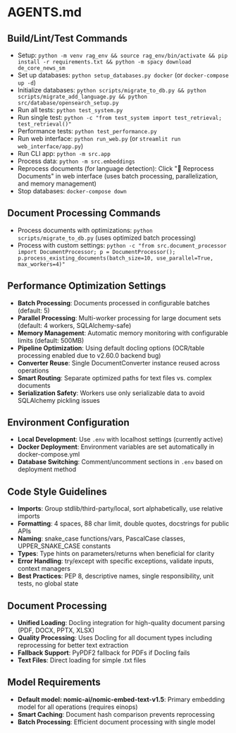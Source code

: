 # AGENTS.md

## Build/Lint/Test Commands
- Setup: `python -m venv rag_env && source rag_env/bin/activate && pip install -r requirements.txt && python -m spacy download de_core_news_sm`
- Set up databases: `python setup_databases.py docker` (or `docker-compose up -d`)
- Initialize databases: `python scripts/migrate_to_db.py && python scripts/migrate_add_language.py && python src/database/opensearch_setup.py`
- Run all tests: `python test_system.py`
- Run single test: `python -c "from test_system import test_retrieval; test_retrieval()"`
- Performance tests: `python test_performance.py`
- Run web interface: `python run_web.py` (or `streamlit run web_interface/app.py`)
- Run CLI app: `python -m src.app`
- Process data: `python -m src.embeddings`
- Reprocess documents (for language detection): Click "🔄 Reprocess Documents" in web interface (uses batch processing, parallelization, and memory management)
- Stop databases: `docker-compose down`

## Document Processing Commands
- Process documents with optimizations: `python scripts/migrate_to_db.py` (uses optimized batch processing)
- Process with custom settings: `python -c "from src.document_processor import DocumentProcessor; p = DocumentProcessor(); p.process_existing_documents(batch_size=10, use_parallel=True, max_workers=4)"`

## Performance Optimization Settings
- **Batch Processing**: Documents processed in configurable batches (default: 5)
- **Parallel Processing**: Multi-worker processing for large document sets (default: 4 workers, SQLAlchemy-safe)
- **Memory Management**: Automatic memory monitoring with configurable limits (default: 500MB)
- **Pipeline Optimization**: Using default docling options (OCR/table processing enabled due to v2.60.0 backend bug)
- **Converter Reuse**: Single DocumentConverter instance reused across operations
- **Smart Routing**: Separate optimized paths for text files vs. complex documents
- **Serialization Safety**: Workers use only serializable data to avoid SQLAlchemy pickling issues

## Environment Configuration
- **Local Development**: Use `.env` with localhost settings (currently active)
- **Docker Deployment**: Environment variables are set automatically in docker-compose.yml
- **Database Switching**: Comment/uncomment sections in `.env` based on deployment method

## Code Style Guidelines
- **Imports**: Group stdlib/third-party/local, sort alphabetically, use relative imports
- **Formatting**: 4 spaces, 88 char limit, double quotes, docstrings for public APIs
- **Naming**: snake_case functions/vars, PascalCase classes, UPPER_SNAKE_CASE constants
- **Types**: Type hints on parameters/returns when beneficial for clarity
- **Error Handling**: try/except with specific exceptions, validate inputs, context managers
- **Best Practices**: PEP 8, descriptive names, single responsibility, unit tests, no global state

## Document Processing
- **Unified Loading**: Docling integration for high-quality document parsing (PDF, DOCX, PPTX, XLSX)
- **Quality Processing**: Uses Docling for all document types including reprocessing for better text extraction
- **Fallback Support**: PyPDF2 fallback for PDFs if Docling fails
- **Text Files**: Direct loading for simple .txt files

## Model Requirements
- **Default model: nomic-ai/nomic-embed-text-v1.5**: Primary embedding model for all operations (requires einops)
- **Smart Caching**: Document hash comparison prevents reprocessing
- **Batch Processing**: Efficient document processing with single model